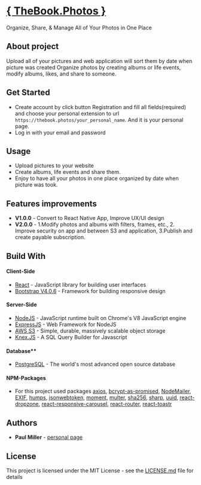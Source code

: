 # [{ TheBook.Photos }](https://thebook.photos/)
  Organize, Share, & Manage All of Your Photos in One Place

## About project
  Upload all of your pictures and web application will sort them by date when picture was created
  Organize photos by creating albums or life events, modify albums, likes, and share to someone.

## Get Started
  * Create account by click button Registration and fill all fields(required) and choose your personal extension to url ``` https://thebook.photos/your_personal_name ```. And it is your personal page.
  * Log in with your email and password

## Usage
  * Upload pictures to your website
  * Create albums, life events and share them.
  * Enjoy to have all your photos in one place organized by date when picture was took.

## Features improvements
  * **V1.0.0** - Convert to React Native App, Improve UX/UI design
  * **V2.0.0** - 1.Modify photos and albums with filters, frames, etc., 2. Improve security on app and between S3 and application, 3.Publish and create payable subscription.

## Build With

#### Client-Side

  * [React](https://facebook.github.io/react/) - JavaScript library for building user interfaces
  * [Bootstrap V4.0.6](https://v4-alpha.getbootstrap.com/) - Framework for building responsive design
#### Server-Side

  * [NodeJS](https://nodejs.org/en/) - JavaScript runtime built on Chrome's V8 JavaScript engine
  * [ExpressJS](http://expressjs.com/) - Web Framework for NodeJS
  * [AWS S3](https://aws.amazon.com/s3/?nc2=h_m1) - Simple, durable, massively scalable object storage
  * [Knex.JS](http://knexjs.org/) - A SQL Query Builder for Javascript

#### Database**

  * [PostgreSQL](https://www.postgresql.org/) - The world's most advanced open source database

#### NPM-Packages

  * For this project used packages [axios](https://www.npmjs.com/package/axios), [bcrypt-as-promised](https://www.npmjs.com/package/bcrypt-as-promised), [NodeMailer](https://www.npmjs.com/package/nodemailer), [EXIF](https://www.npmjs.com/package/exif), [humps](https://www.npmjs.com/package/humps), [jsonwebtoken](https://www.npmjs.com/package/jsonwebtoken), [moment](https://momentjs.com/), [multer](https://www.npmjs.com/package/multer), [sha256](https://www.npmjs.com/package/sha256), [sharp](http://sharp.dimens.io/en/stable/), [uuid](https://www.npmjs.com/package/uuid), [react-dropzone](http://okonet.ru/react-dropzone/), [react-responsive-carousel](https://www.npmjs.com/package/react-responsive-carousel), [react-router](https://www.npmjs.com/package/react-router), [react-toastr](https://www.npmjs.com/package/react-toastr)

## Authors

  * **Paul Miller** - [personal page](https://paulmiller.info/)


## License
  This project is licensed under the MIT License - see the [LICENSE.md](LICENSE.md) file for details

